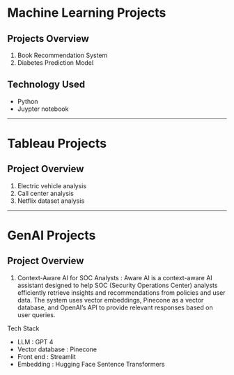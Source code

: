 # Machine Learning Projects

## Projects Overview
1)  Book Recommendation System
2)  Diabetes Prediction Model

## Technology Used
- Python
- Juypter notebook
---------------------------------------------------
# Tableau Projects

## Project Overview
1)  Electric vehicle analysis
2)  Call center analysis
3)  Netflix dataset analysis

--------------------------------------------------

# GenAI Projects

## Project Overview

1)  Context-Aware AI for SOC Analysts : Aware AI is a context-aware AI assistant designed to help SOC (Security Operations Center) analysts efficiently retrieve insights and recommendations from policies and user data. The system uses vector embeddings, Pinecone as a vector database, and OpenAI’s API to provide relevant responses based on user queries.

Tech Stack
- LLM : GPT 4
- Vector database : Pinecone
- Front end : Streamlit
- Embedding : Hugging Face Sentence Transformers






